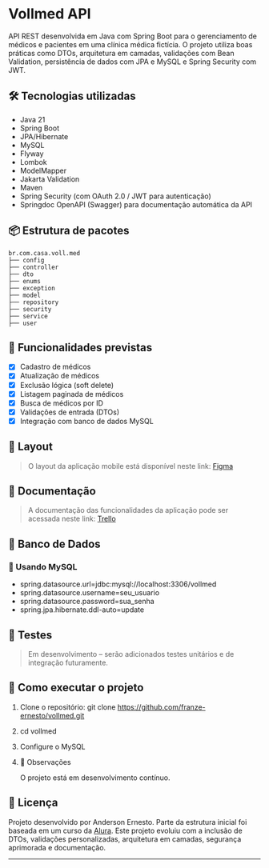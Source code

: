 # Vollmed API
API REST desenvolvida em Java com Spring Boot para o gerenciamento de médicos e pacientes em uma clínica médica fictícia. O projeto utiliza boas práticas como DTOs, arquitetura em camadas, validações com Bean Validation, persistência de dados com JPA e MySQL e Spring Security com JWT.

## 🛠 Tecnologias utilizadas
- Java 21
- Spring Boot
- JPA/Hibernate
- MySQL
- Flyway  
- Lombok
- ModelMapper
- Jakarta Validation
- Maven
- Spring Security (com OAuth 2.0 / JWT para autenticação)
- Springdoc OpenAPI (Swagger) para documentação automática da API

## 📦 Estrutura de pacotes
```
br.com.casa.voll.med
├── config 
├── controller 
├── dto
├── enums
├── exception 
├── model 
├── repository
├── security
├── service
├── user
```

## 🔄 Funcionalidades previstas
- [x] Cadastro de médicos
- [x] Atualização de médicos
- [x] Exclusão lógica (soft delete)
- [x] Listagem paginada de médicos
- [x] Busca de médicos por ID
- [x] Validações de entrada (DTOs)
- [x] Integração com banco de dados MySQL

## 🎨 Layout
> O layout da aplicação mobile está disponível neste link: [Figma](https://www.figma.com/design/N4CgpJqsg7gjbKuDmra3EV/Voll.med?node-id=2-1007&p=f)


## 📄 Documentação
> A documentação das funcionalidades da aplicação pode ser acessada neste link: [Trello](https://trello.com/b/O0lGCsKb/api-voll-med)


## 💾 Banco de Dados
### 🔁 Usando MySQL

- spring.datasource.url=jdbc:mysql://localhost:3306/vollmed
- spring.datasource.username=seu_usuario
- spring.datasource.password=sua_senha
- spring.jpa.hibernate.ddl-auto=update

## 🧪 Testes
> Em desenvolvimento – serão adicionados testes unitários e de integração futuramente.

## 🚀 Como executar o projeto
1. Clone o repositório:
git clone https://github.com/franze-ernesto/vollmed.git

2. cd vollmed

3. Configure o MySQL

4. 📌 Observações

    O projeto está em desenvolvimento contínuo.   

## 📝 Licença
Projeto desenvolvido por Anderson Ernesto. Parte da estrutura inicial foi baseada em um curso da [Alura](http://alura.com.br). Este projeto evoluiu com a inclusão de DTOs, validações personalizadas, arquitetura em camadas, segurança aprimorada e documentação.


---



